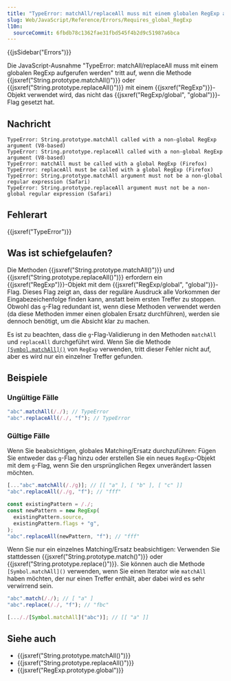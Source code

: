 ```yaml
---
title: "TypeError: matchAll/replaceAll muss mit einem globalen RegExp aufgerufen werden"
slug: Web/JavaScript/Reference/Errors/Requires_global_RegExp
l10n:
  sourceCommit: 6fbdb78c1362fae31fbd545f4b2d9c51987a6bca
---
```


{{jsSidebar("Errors")}}

Die JavaScript-Ausnahme "TypeError: matchAll/replaceAll muss mit einem globalen RegExp aufgerufen werden" tritt auf, wenn die Methode {{jsxref("String.prototype.matchAll()")}} oder {{jsxref("String.prototype.replaceAll()")}} mit einem {{jsxref("RegExp")}}-Objekt verwendet wird, das nicht das {{jsxref("RegExp/global", "global")}}-Flag gesetzt hat.

## Nachricht

```plain
TypeError: String.prototype.matchAll called with a non-global RegExp argument (V8-based)
TypeError: String.prototype.replaceAll called with a non-global RegExp argument (V8-based)
TypeError: matchAll must be called with a global RegExp (Firefox)
TypeError: replaceAll must be called with a global RegExp (Firefox)
TypeError: String.prototype.matchAll argument must not be a non-global regular expression (Safari)
TypeError: String.prototype.replaceAll argument must not be a non-global regular expression (Safari)
```

## Fehlerart

{{jsxref("TypeError")}}

## Was ist schiefgelaufen?

Die Methoden {{jsxref("String.prototype.matchAll()")}} und {{jsxref("String.prototype.replaceAll()")}} erfordern ein {{jsxref("RegExp")}}-Objekt mit dem {{jsxref("RegExp/global", "global")}}-Flag. Dieses Flag zeigt an, dass der reguläre Ausdruck alle Vorkommen der Eingabezeichenfolge finden kann, anstatt beim ersten Treffer zu stoppen. Obwohl das `g`-Flag redundant ist, wenn diese Methoden verwendet werden (da diese Methoden immer einen globalen Ersatz durchführen), werden sie dennoch benötigt, um die Absicht klar zu machen.

Es ist zu beachten, dass die `g`-Flag-Validierung in den Methoden `matchAll` und `replaceAll` durchgeführt wird. Wenn Sie die Methode [`[Symbol.matchAll]()`](/de/docs/Web/JavaScript/Reference/Global_Objects/RegExp/Symbol.matchAll) von `RegExp` verwenden, tritt dieser Fehler nicht auf, aber es wird nur ein einzelner Treffer gefunden.

## Beispiele

### Ungültige Fälle

```js example-bad
"abc".matchAll(/./); // TypeError
"abc".replaceAll(/./, "f"); // TypeError
```

### Gültige Fälle

Wenn Sie beabsichtigen, globales Matching/Ersatz durchzuführen: Fügen Sie entweder das `g`-Flag hinzu oder erstellen Sie ein neues `RegExp`-Objekt mit dem `g`-Flag, wenn Sie den ursprünglichen Regex unverändert lassen möchten.

```js example-good
[..."abc".matchAll(/./g)]; // [[ "a" ], [ "b" ], [ "c" ]]
"abc".replaceAll(/./g, "f"); // "fff"

const existingPattern = /./;
const newPattern = new RegExp(
  existingPattern.source,
  existingPattern.flags + "g",
);
"abc".replaceAll(newPattern, "f"); // "fff"
```

Wenn Sie nur ein einzelnes Matching/Ersatz beabsichtigen: Verwenden Sie stattdessen {{jsxref("String.prototype.match()")}} oder {{jsxref("String.prototype.replace()")}}. Sie können auch die Methode `[Symbol.matchAll]()` verwenden, wenn Sie einen Iterator wie `matchAll` haben möchten, der nur einen Treffer enthält, aber dabei wird es sehr verwirrend sein.

```js example-good
"abc".match(/./); // [ "a" ]
"abc".replace(/./, "f"); // "fbc"

[..././[Symbol.matchAll]("abc")]; // [[ "a" ]]
```

## Siehe auch

- {{jsxref("String.prototype.matchAll()")}}
- {{jsxref("String.prototype.replaceAll()")}}
- {{jsxref("RegExp.prototype.global")}}
